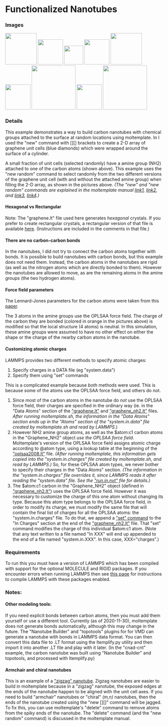 Functionalized Nanotubes
=============================

### Images

<img src="images/graphene_unit_cell.jpg" width=100> <img src="images/plus.svg" height=80> <img src="images/nh2_bbk_occ.jpg" width=60> <img src="images/rightarrow.svg" height=80> <img src="images/graphene_NH2_unit_cell.jpg" width=100> <img src="images/rightarrow.svg" height=80> <img src="images/nanotubes_t=0_bbk.jpg" width=140> <img src="images/rightarrow.svg" height=80> <img src="images/nanotubes_t=100000_bbk.jpg" width=140>


### Details

This example demonstrates a way to build carbon nanotubes with chemical groups attached to the surface at random locations using moltemplate.  In I used the "new" command with [][] brackets to create a 2-D array of graphene unit cells (blue diamonds) which were wrapped around the surface of a cylinder.

A small fraction of unit cells (selected randomly) have a amine group (NH2) attached to one of the carbon atoms (shown above).  This example uses the "new random" command to select randomly from the two different versions of the graphene unit cell (with and without the attached amine group) when filling the 2-D array, as shown in the pictures above.
*(The "new" and "new random" commands are explained in the moltemplate manual
[link1](http://moltemplate.org/doc/moltemplate_manual.pdf#subsection.4.2),
[link2](http://moltemplate.org/doc/moltemplate_manual.pdf#subsection.8.4), and
[link3](http://moltemplate.org/doc/moltemplate_manual.pdf#subsection.8.8),
[link4](http://moltemplate.org/doc/moltemplate_manual.pdf#subsubsection.8.9.1).)*


#### Hexagonal vs Rectangular

Note: The "graphene.lt" file used here generates *hexagonal* crystals.
If you prefer to create rectangular crystals, a rectangular version
of that file is available
[here](https://github.com/jewettaij/moltemplate/blob/master/moltemplate/force_fields/graphene_rectangular.lt).
(Instructions are included in the comments in that file.)


#### There are no carbon-carbon bonds

In the nanotubes, I did not try to connect the carbon atoms together with bonds.  It is possible to build nanotubes with carbon bonds, but this example does not need them.  Instead, the carbon atoms in the nanotubes are rigid (as well as the nitrogen atoms which are directly bonded to them).  However the nanotubes are allowed to move, as are the remaining atoms in the amine groups (the two hydrogen atoms).


#### Force field parameters

The Lennard-Jones parameters for the carbon atoms were taken from this [paper](https://doi.org/10.1016/S0009-2614(01)01127-7).

The 3 atoms in the amine groups use the OPLSAA force field.  The charge of the carbon they are bonded (colored in orange in the pictures above) is modified so that the local structure (4 atoms) is neutral.  In this simulation, these amine groups were assumed to have no other effect on either the shape or the charge of the nearby carbon atoms in the nanotube.


#### Customizing atomic charges

LAMMPS provides two different methods to specify atomic charges:
1) Specify charges in a DATA file (eg "system.data")
2) Specify them using "set" commands

This is a complicated example because *both* methods were used.
This is because some of the atoms use the OPLSAA force field, and others do not.

1)  Since most of the carbon atoms in the nanotube do *not* use the OPLSAA
force field, their charges are specified in the ordinary way
(ie. in the "Data Atoms" section of the
["graphene.lt"](moltemplate_files/graphene.lt) and
["graphene_nh2.lt"](moltemplate_files/graphene_nh2.lt) files.
*After running moltemplate.sh, the information in the "Data Atoms" section
ends up in the "Atoms" section of the "system.in.data" file created by
moltemplate.sh and read by LAMMPS.*)
2) However NH2 amine group atoms, as well as the \$atom:c1 carbon atoms
in the "Graphene_NH2" object *use the OPLSAA force field*.
Moltemplate's version of the OPLSAA force field assigns atomic charge
according to @atom type, using a lookup table at the beginning of the
["oplsaa2008.lt"](../../../../moltemplate/force_fields/oplsaa2008.lt) file.
*(After running moltemplate, this information gets copied into the
"system.in.charges" file created by moltemplate.sh, and read by LAMMPS.)*
So, for these OPLSAA atom types, we never bother to specify their charges in
the "Data Atoms" section.  *(The information in the "system.in.charges"
file overrides it, since LAMMPS reads it after reading the "system.data" file.
See the ["run.in.nvt"](run.in.nvt) file for details.)*
3) The \$atom:c1 carbon in the "Graphene_NH2" object
(defined in ["graphene_nh2.lt"](moltemplate_files/graphene_nh2.lt))
uses the OPLSAA force field.  However it was necessary to customize the
charge of this one atom without changing its type.
Because this atom type belongs to the OPLSAA force field,
in order to modify its charge, we must modify the same file that will
contain the final list of charges for all the OPLSAA atoms:
the "system.in.charges" file.  To do that, we append a
["set" command](https://docs.lammps.org/set.html)
to the "In Charges" section at the end of the
["graphene_nh2.lt"](moltemplate_files/graphene_nh2.lt) file.
That "set" command modifies the charge of this individual \$atom:c1 atom.
(Note that any text written to a file named "In XXX" will end up appended
to the end of a file named "system.in.XXX".  In this case, XXX="charges".)


### Requirements

To run this you must have a version of LAMMPS which has been compiled with support for the optional MOLECULE and RIGID packages.  If you encounter errors when running LAMMPS then see [this page](https://docs.lammps.org/Build_package.html) for instructions to compile LAMMPS with these packages enabled.


### Notes:

#### Other modeling tools:
If you need explicit bonds between carbon atoms, then you must add them yourself or use a different tool.  Currently (as of 2020-11-30), moltemplate does not generate bonds automatically, although this may change in the future.  The "Nanotube Builder" and "topotools" plugins for for VMD can generate a nanotube with bonds in LAMMPS data format.  You can then convert this data file to .LT format using the ltemplify.py utility and then import it into another .LT file and play with it later.  (In the "cnad-cnt" example, the carbon nanotube was built using "Nanotube Builder" and topotools, and processed with ltemplify.py)

#### Armchair and chiral nanotubes

This is an example of a ["zigzag" nanotube](https://en.wikipedia.org/wiki/Carbon_nanotube#The_zigzag_and_armchair_configurations).  Zigzag nanotubes are easier to build in moltemplate because in a "zigzag" nanotube, the exposed edges at the ends of the nanotube happen to be aligned with the unit cell axes.  If you need to build "armchair" nanotubes or "chiral" *(m,n)* nanotubes, then the ends of the nanotube created using the "new [][]" command will be jagged.  To fix this, you can use moltemplate's "delete" command to remove atoms from the spiky ends of the nanotube.  The "delete" command (and the "new random" command) is discussed in the moltemplate manual.